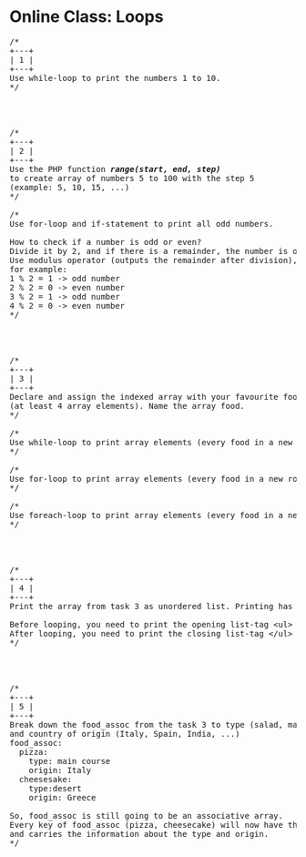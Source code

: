 # Online Class: Loops
<pre>
/*
+---+
| 1 |
+---+
Use while-loop to print the numbers 1 to 10.
*/




/*
+---+
| 2 |
+---+
Use the PHP function <strong><em>range(start, end, step)</em></strong> 
to create array of numbers 5 to 100 with the step 5 
(example: 5, 10, 15, ...)
*/

/*
Use for-loop and if-statement to print all odd numbers.

How to check if a number is odd or even? 
Divide it by 2, and if there is a remainder, the number is odd. 
Use modulus operator (outputs the remainder after division), 
for example: 
1 % 2 = 1 -> odd number
2 % 2 = 0 -> even number
3 % 2 = 1 -> odd number
4 % 2 = 0 -> even number
*/




/*
+---+
| 3 |
+---+
Declare and assign the indexed array with your favourite food 
(at least 4 array elements). Name the array food.
*/

/*
Use while-loop to print array elements (every food in a new row).
*/

/*
Use for-loop to print array elements (every food in a new row).
*/

/*
Use foreach-loop to print array elements (every food in a new row).
*/




/*
+---+
| 4 |
+---+
Print the array from task 3 as unordered list. Printing has to be done inside the for-loop.

Before looping, you need to print the opening list-tag &lt;ul&gt;
After looping, you need to print the closing list-tag &lt;/ul&gt;
*/




/*
+---+
| 5 |
+---+
Break down the food_assoc from the task 3 to type (salad, main course, dessert, ...) 
and country of origin (Italy, Spain, India, ...)
food_assoc:
  pizza:
    type: main course
    origin: Italy
  cheesesake: 
    type:desert
    origin: Greece
  
So, food_assoc is still going to be an associative array. 
Every key of food_assoc (pizza, cheesecake) will now have the value that is associative array itself 
and carries the information about the type and origin.
*/
</pre>

